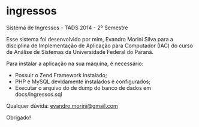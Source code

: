 ingressos
=========

Sistema de Ingressos - TADS 2014 - 2º Semestre

Esse sistema foi desenvolvido por mim, Evandro Morini Silva para a disciplina de Implementação de Aplicação para Computador (IAC) do curso de Análise de Sistemas da Universidade Federal do Paraná.

Para instalar a aplicação na sua máquina, é necessário:
- Possuir o Zend Framework instalado;
- PHP e MySQL devidamente instalados e configurados;
- Executar o arquivo do de dump do banco de dados em docs/ingressos.sql

Qualquer dúvida: evandro.morini@gmail.com

Obrigado!
